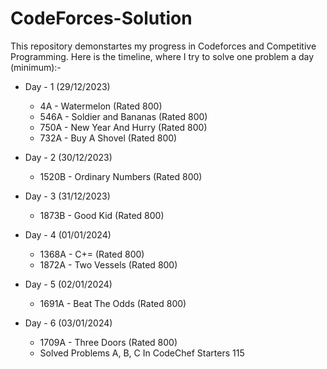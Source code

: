 # CodeForces-Solution
This repository demonstartes my progress in Codeforces and Competitive Programming.
Here is the timeline, where I try to solve one problem a day (minimum):-
* Day - 1 (29/12/2023)
  * 4A - Watermelon (Rated 800) 
  * 546A - Soldier and Bananas (Rated 800)
  * 750A - New Year And Hurry (Rated 800)
  * 732A - Buy A Shovel (Rated 800)

* Day - 2 (30/12/2023)
  * 1520B - Ordinary Numbers (Rated 800)

* Day - 3 (31/12/2023)
  * 1873B - Good Kid (Rated 800)

* Day - 4 (01/01/2024)
  * 1368A - C+= (Rated 800)
  * 1872A - Two Vessels (Rated 800)

* Day - 5 (02/01/2024)
  * 1691A - Beat The Odds (Rated 800)

* Day - 6 (03/01/2024)
  * 1709A - Three Doors (Rated 800)
  * Solved Problems A, B, C In CodeChef Starters 115 
